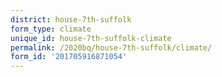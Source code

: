 ```yaml
---
district: house-7th-suffolk
form_type: climate
unique_id: house-7th-suffolk-climate
permalink: /2020bq/house-7th-suffolk/climate/
form_id: '201705916871054'
---
```

